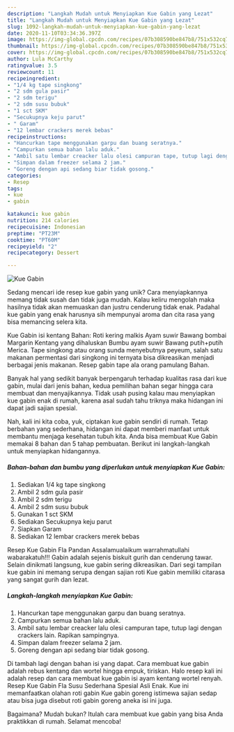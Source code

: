 ```yaml
---
description: "Langkah Mudah untuk Menyiapkan Kue Gabin yang Lezat"
title: "Langkah Mudah untuk Menyiapkan Kue Gabin yang Lezat"
slug: 1092-langkah-mudah-untuk-menyiapkan-kue-gabin-yang-lezat
date: 2020-11-10T03:34:36.397Z
image: https://img-global.cpcdn.com/recipes/07b308590be847b8/751x532cq70/kue-gabin-foto-resep-utama.jpg
thumbnail: https://img-global.cpcdn.com/recipes/07b308590be847b8/751x532cq70/kue-gabin-foto-resep-utama.jpg
cover: https://img-global.cpcdn.com/recipes/07b308590be847b8/751x532cq70/kue-gabin-foto-resep-utama.jpg
author: Lula McCarthy
ratingvalue: 3.5
reviewcount: 11
recipeingredient:
- "1/4 kg tape singkong"
- "2 sdm gula pasir"
- "2 sdm terigu"
- "2 sdm susu bubuk"
- "1 sct SKM"
- "Secukupnya keju parut"
- " Garam"
- "12 lembar crackers merek bebas"
recipeinstructions:
- "Hancurkan tape menggunakan garpu dan buang seratnya."
- "Campurkan semua bahan lalu aduk."
- "Ambil satu lembar creacker lalu olesi campuran tape, tutup lagi dengan crackers lain. Rapikan sampingnya."
- "Simpan dalam freezer selama 2 jam."
- "Goreng dengan api sedang biar tidak gosong."
categories:
- Resep
tags:
- kue
- gabin

katakunci: kue gabin 
nutrition: 214 calories
recipecuisine: Indonesian
preptime: "PT23M"
cooktime: "PT60M"
recipeyield: "2"
recipecategory: Dessert

---
```



![Kue Gabin](https://img-global.cpcdn.com/recipes/07b308590be847b8/751x532cq70/kue-gabin-foto-resep-utama.jpg)

Sedang mencari ide resep kue gabin yang unik? Cara menyiapkannya memang tidak susah dan tidak juga mudah. Kalau keliru mengolah maka hasilnya tidak akan memuaskan dan justru cenderung tidak enak. Padahal kue gabin yang enak harusnya sih mempunyai aroma dan cita rasa yang bisa memancing selera kita.

Kue Gabin isi kentang Bahan: Roti kering malkis Ayam suwir Bawang bombai Margarin Kentang yang dihaluskan Bumbu ayam suwir Bawang putih+putih Merica. Tape singkong atau orang sunda menyebutnya peyeum, salah satu makanan permentasi dari singkong ini ternyata bisa dikreasikan menjadi berbagai jenis makanan. Resep gabin tape ala orang pamulang Bahan.

Banyak hal yang sedikit banyak berpengaruh terhadap kualitas rasa dari kue gabin, mulai dari jenis bahan, kedua pemilihan bahan segar hingga cara membuat dan menyajikannya. Tidak usah pusing kalau mau menyiapkan kue gabin enak di rumah, karena asal sudah tahu triknya maka hidangan ini dapat jadi sajian spesial.


Nah, kali ini kita coba, yuk, ciptakan kue gabin sendiri di rumah. Tetap berbahan yang sederhana, hidangan ini dapat memberi manfaat untuk membantu menjaga kesehatan tubuh kita. Anda bisa membuat Kue Gabin memakai 8 bahan dan 5 tahap pembuatan. Berikut ini langkah-langkah untuk menyiapkan hidangannya.

<!--inarticleads1-->

##### Bahan-bahan dan bumbu yang diperlukan untuk menyiapkan Kue Gabin:

1. Sediakan 1/4 kg tape singkong
1. Ambil 2 sdm gula pasir
1. Ambil 2 sdm terigu
1. Ambil 2 sdm susu bubuk
1. Gunakan 1 sct SKM
1. Sediakan Secukupnya keju parut
1. Siapkan  Garam
1. Sediakan 12 lembar crackers merek bebas


Resep Kue Gabin Fla Pandan Assalamualaikum warrahmatullahi wabarakatuh!!! Gabin adalah sejenis biskuit gurih dan cenderung tawar. Selain dinikmati langsung, kue gabin sering dikreasikan. Dari segi tampilan kue gabin ini memang serupa dengan sajian roti Kue gabin memiliki citarasa yang sangat gurih dan lezat. 

<!--inarticleads2-->

##### Langkah-langkah menyiapkan Kue Gabin:

1. Hancurkan tape menggunakan garpu dan buang seratnya.
1. Campurkan semua bahan lalu aduk.
1. Ambil satu lembar creacker lalu olesi campuran tape, tutup lagi dengan crackers lain. Rapikan sampingnya.
1. Simpan dalam freezer selama 2 jam.
1. Goreng dengan api sedang biar tidak gosong.


Di tambah lagi dengan bahan isi yang dapat. Cara membuat kue gabin adalah rebus kentang dan wortel hingga empuk, tiriskan. Halo resep kali ini adalah resep dan cara membuat kue gabin isi ayam kentang wortel renyah. Resep Kue Gabin Fla Susu Sederhana Spesial Asli Enak. Kue ini memanfaatkan olahan roti gabin Kue gabin goreng istimewa sajian sedap atau bisa juga disebut roti gabin goreng aneka isi ini juga. 

Bagaimana? Mudah bukan? Itulah cara membuat kue gabin yang bisa Anda praktikkan di rumah. Selamat mencoba!
